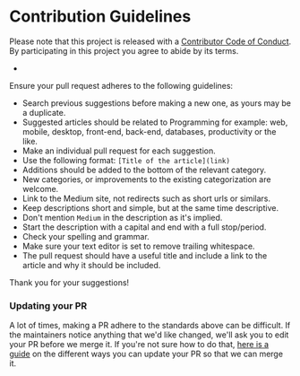 # Contribution Guidelines

Please note that this project is released with a [Contributor Code of Conduct](code-of-conduct.md).
By participating in this project you agree to abide by its terms.

-

Ensure your pull request adheres to the following guidelines:

- Search previous suggestions before making a new one, as yours may be a duplicate.
- Suggested articles should be related to Programming for example: web, mobile, desktop, front-end, back-end, databases, productivity or the like.
- Make an individual pull request for each suggestion.
- Use the following format: `[Title of the article](link)`
- Additions should be added to the bottom of the relevant category.
- New categories, or improvements to the existing categorization are welcome.
- Link to the Medium site, not redirects such as short urls or similars.
- Keep descriptions short and simple, but at the same time descriptive.
- Don't mention `Medium` in the description as it's implied.
- Start the description with a capital and end with a full stop/period.
- Check your spelling and grammar.
- Make sure your text editor is set to remove trailing whitespace.
- The pull request should have a useful title and include a link to the article and why it should be included.

Thank you for your suggestions!

### Updating your PR

A lot of times, making a PR adhere to the standards above can be difficult. If the maintainers notice anything that we'd like changed, we'll ask you to edit your PR before we merge it. If you're not sure how to do that, [here is a guide](https://github.com/RichardLitt/docs/blob/master/amending-a-commit-guide.md) on the different ways you can update your PR so that we can merge it.
